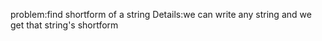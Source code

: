 problem:find shortform of a string
Details:we can write any string and we get that string's shortform
